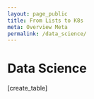 ```yaml
---
layout: page_public
title: From Lists to K8s
meta: Overview Meta
permalink: /data_science/
---
```


# Data Science

[create_table]

